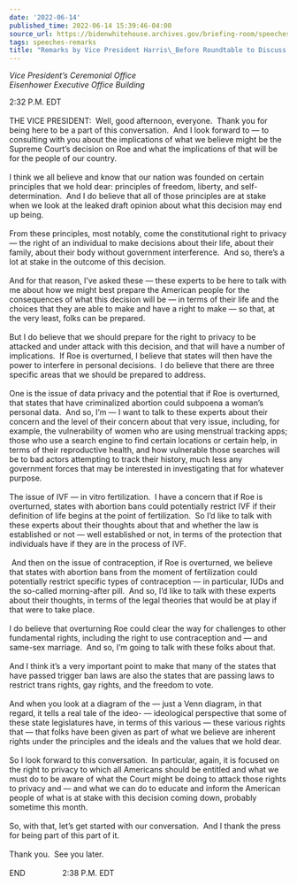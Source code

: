 ```yaml
---
date: '2022-06-14'
published_time: 2022-06-14 15:39:46-04:00
source_url: https://bidenwhitehouse.archives.gov/briefing-room/speeches-remarks/2022/06/14/remarks-by-vice-president-harris-before-roundtable-to-discuss-roe-v-wade/
tags: speeches-remarks
title: "Remarks by Vice President Harris\_Before Roundtable to Discuss Roe V.\_Wade"
---
```

 
*Vice President’s Ceremonial Office  
Eisenhower Executive Office Building*

2:32 P.M. EDT  
   
THE VICE PRESIDENT:  Well, good afternoon, everyone.  Thank you for
being here to be a part of this conversation.  And I look forward to —
to consulting with you about the implications of what we believe might
be the Supreme Court’s decision on Roe and what the implications of that
will be for the people of our country.  
   
I think we all believe and know that our nation was founded on certain
principles that we hold dear: principles of freedom, liberty, and
self-determination.  And I do believe that all of those principles are
at stake when we look at the leaked draft opinion about what this
decision may end up being.  
   
From these principles, most notably, come the constitutional right to
privacy — the right of an individual to make decisions about their life,
about their family, about their body without government interference. 
And so, there’s a lot at stake in the outcome of this decision.   
   
And for that reason, I’ve asked these — these experts to be here to talk
with me about how we might best prepare the American people for the
consequences of what this decision will be — in terms of their life and
the choices that they are able to make and have a right to make — so
that, at the very least, folks can be prepared.  
   
But I do believe that we should prepare for the right to privacy to be
attacked and under attack with this decision, and that will have a
number of implications.  If Roe is overturned, I believe that states
will then have the power to interfere in personal decisions.  I do
believe that there are three specific areas that we should be prepared
to address.   
   
One is the issue of data privacy and the potential that if Roe is
overturned, that states that have criminalized abortion could subpoena a
woman’s personal data.  And so, I’m — I want to talk to these experts
about their concern and the level of their concern about that very
issue, including, for example, the vulnerability of women who are using
menstrual tracking apps; those who use a search engine to find certain
locations or certain help, in terms of their reproductive health, and
how vulnerable those searches will be to bad actors attempting to track
their history, much less any government forces that may be interested in
investigating that for whatever purpose.  
   
The issue of IVF — in vitro fertilization.  I have a concern that if Roe
is overturned, states with abortion bans could potentially restrict IVF
if their definition of life begins at the point of fertilization.  So
I’d like to talk with these experts about their thoughts about that and
whether the law is established or not — well established or not, in
terms of the protection that individuals have if they are in the process
of IVF.  
   
 And then on the issue of contraception, if Roe is overturned, we
believe that states with abortion bans from the moment of fertilization
could potentially restrict specific types of contraception — in
particular, IUDs and the so-called morning-after pill.  And so, I’d like
to talk with these experts about their thoughts, in terms of the legal
theories that would be at play if that were to take place.  
   
I do believe that overturning Roe could clear the way for challenges to
other fundamental rights, including the right to use contraception and —
and same-sex marriage.  And so, I’m going to talk with these folks about
that.  
   
And I think it’s a very important point to make that many of the states
that have passed trigger ban laws are also the states that are passing
laws to restrict trans rights, gay rights, and the freedom to vote.  
   
And when you look at a diagram of the — just a Venn diagram, in that
regard, it tells a real tale of the ideo- — ideological perspective that
some of these state legislatures have, in terms of this various — these
various rights that — that folks have been given as part of what we
believe are inherent rights under the principles and the ideals and the
values that we hold dear.  
   
So I look forward to this conversation.  In particular, again, it is
focused on the right to privacy to which all Americans should be
entitled and what we must do to be aware of what the Court might be
doing to attack those rights to privacy and — and what we can do to
educate and inform the American people of what is at stake with this
decision coming down, probably sometime this month.  
   
So, with that, let’s get started with our conversation.  And I thank the
press for being part of this part of it.  
   
Thank you.  See you later.  
   
END                 2:38 P.M. EDT  
  
